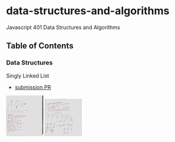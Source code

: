 # data-structures-and-algorithms
Javascript 401 Data Structures and Algorithms

## Table of Contents

### Data Structures
Singly Linked List
* [submission PR](http://xyz.com)



<img src="./assets/images/code-challenge-6.2.jpg" width="100">
<img src="./assets/images/code-challenge-6.jpg" width="100">
